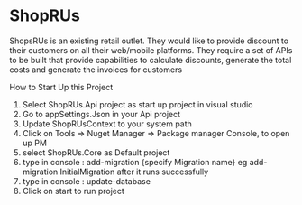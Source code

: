# ShopRUs

ShopsRUs is an existing retail outlet. They would like to provide discount to their customers on all their web/mobile platforms. 
They require a set of APIs to be built that provide capabilities to calculate discounts, generate the total costs and generate the 
invoices for customers


How to Start Up this Project

1. Select ShopRUs.Api project as start up project in visual studio
2. Go to appSettings.Json in your Api project
3. Update ShopRUsContext to your system path
4. Click on Tools => Nuget Manager => Package manager Console, to open up PM
5. select ShopRUs.Core as Default project
6. type in console :  add-migration {specify Migration name} eg add-migration InitialMigration after it runs successfully
7. type in console : update-database
8. Click on start to run project

